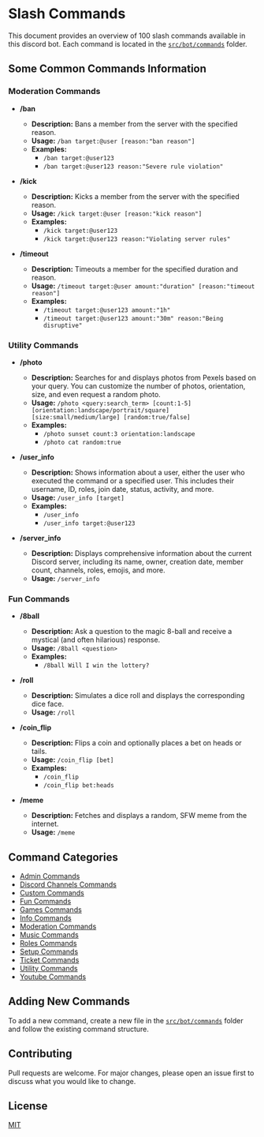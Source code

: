 # Slash Commands

This document provides an overview of 100 slash commands available in this discord bot. Each command is located in the [`src/bot/commands`](https://github.com/KIO2gamer/project-kiyo/tree/main/src/bot/commands) folder.

## Some Common Commands Information

### Moderation Commands

- **/ban**

    - **Description:** Bans a member from the server with the specified reason.
    - **Usage:** `/ban target:@user [reason:"ban reason"]`
    - **Examples:**
        - `/ban target:@user123`
        - `/ban target:@user123 reason:"Severe rule violation"`

- **/kick**

    - **Description:** Kicks a member from the server with the specified reason.
    - **Usage:** `/kick target:@user [reason:"kick reason"]`
    - **Examples:**
        - `/kick target:@user123`
        - `/kick target:@user123 reason:"Violating server rules"`

- **/timeout**

    - **Description:** Timeouts a member for the specified duration and reason.
    - **Usage:** `/timeout target:@user amount:"duration" [reason:"timeout reason"]`
    - **Examples:**
        - `/timeout target:@user123 amount:"1h"`
        - `/timeout target:@user123 amount:"30m" reason:"Being disruptive"`

### Utility Commands

- **/photo**

    - **Description:** Searches for and displays photos from Pexels based on your query. You can customize the number of photos, orientation, size, and even request a random photo.
    - **Usage:** `/photo <query:search_term> [count:1-5] [orientation:landscape/portrait/square] [size:small/medium/large] [random:true/false]`
    - **Examples:**
        - `/photo sunset count:3 orientation:landscape`
        - `/photo cat random:true`

- **/user_info**

    - **Description:** Shows information about a user, either the user who executed the command or a specified user. This includes their username, ID, roles, join date, status, activity, and more.
    - **Usage:** `/user_info [target]`
    - **Examples:**
        - `/user_info`
        - `/user_info target:@user123`

- **/server_info**

    - **Description:** Displays comprehensive information about the current Discord server, including its name, owner, creation date, member count, channels, roles, emojis, and more.
    - **Usage:** `/server_info`

### Fun Commands

- **/8ball**

    - **Description:** Ask a question to the magic 8-ball and receive a mystical (and often hilarious) response.
    - **Usage:** `/8ball <question>`
    - **Examples:**
        - `/8ball Will I win the lottery?`

- **/roll**

    - **Description:** Simulates a dice roll and displays the corresponding dice face.
    - **Usage:** `/roll`

- **/coin_flip**

    - **Description:** Flips a coin and optionally places a bet on heads or tails.
    - **Usage:** `/coin_flip [bet]`
    - **Examples:**
        - `/coin_flip`
        - `/coin_flip bet:heads`

- **/meme**

    - **Description:** Fetches and displays a random, SFW meme from the internet.
    - **Usage:** `/meme`

## Command Categories

- [Admin Commands](https://github.com/KIO2gamer/project-kiyo/tree/main/src/bot/commands/admin)
- [Discord Channels Commands](https://github.com/KIO2gamer/project-kiyo/tree/main/src/bot/commands/channels)
- [Custom Commands](https://github.com/KIO2gamer/project-kiyo/tree/main/src/bot/commands/customs)
- [Fun Commands](https://github.com/KIO2gamer/project-kiyo/tree/main/src/bot/commands/fun)
- [Games Commands](https://github.com/KIO2gamer/project-kiyo/tree/main/src/bot/commands/games)
- [Info Commands](https://github.com/KIO2gamer/project-kiyo/tree/main/src/bot/commands/info)
- [Moderation Commands](https://github.com/KIO2gamer/project-kiyo/tree/main/src/bot/commands/moderation)
- [Music Commands](https://github.com/KIO2gamer/project-kiyo/tree/main/src/bot/commands/music)
- [Roles Commands](https://github.com/KIO2gamer/project-kiyo/tree/main/src/bot/commands/roles)
- [Setup Commands](https://github.com/KIO2gamer/project-kiyo/tree/main/src/bot/commands/setup)
- [Ticket Commands](https://github.com/KIO2gamer/project-kiyo/tree/main/src/bot/commands/tickets)
- [Utility Commands](https://github.com/KIO2gamer/project-kiyo/tree/main/src/bot/commands/utility)
- [Youtube Commands](https://github.com/KIO2gamer/project-kiyo/tree/main/src/bot/commands/youtube)

## Adding New Commands

To add a new command, create a new file in the [`src/bot/commands`](https://github.com/KIO2gamer/project-kiyo/tree/main/src/bot/commands) folder and follow the existing command structure.

## Contributing

Pull requests are welcome. For major changes, please open an issue first to discuss what you would like to change.

## License

[MIT](https://github.com/KIO2gamer/project-kiyo/blob/main/LICENSE.md)

